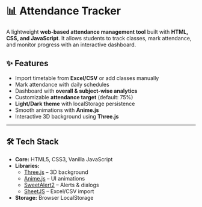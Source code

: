 # 📊 Attendance Tracker

A lightweight **web-based attendance management tool** built with **HTML, CSS, and JavaScript**. It allows students to track classes, mark attendance, and monitor progress with an interactive dashboard.

## ✨ Features
- Import timetable from **Excel/CSV** or add classes manually  
- Mark attendance with daily schedules  
- Dashboard with **overall & subject-wise analytics**  
- Customizable **attendance target** (default: 75%)  
- **Light/Dark theme** with localStorage persistence  
- Smooth animations with **Anime.js**  
- Interactive 3D background using **Three.js**

---

## 🛠 Tech Stack
- **Core:** HTML5, CSS3, Vanilla JavaScript  
- **Libraries:**  
  - [Three.js](https://threejs.org/) – 3D background  
  - [Anime.js](https://animejs.com/) – UI animations  
  - [SweetAlert2](https://sweetalert2.github.io/) – Alerts & dialogs  
  - [SheetJS](https://sheetjs.com/) – Excel/CSV import  
- **Storage:** Browser LocalStorage 
